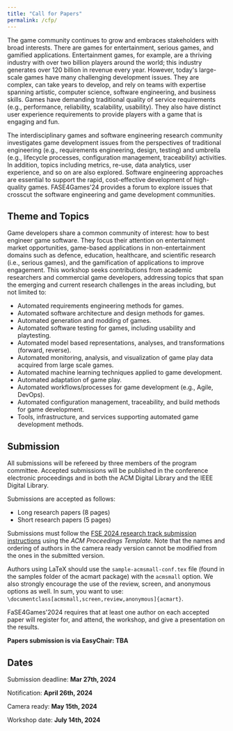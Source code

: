 ```yaml
---
title: "Call for Papers"
permalink: /cfp/
---
```


The game community continues to grow and embraces stakeholders with broad interests. There are games for entertainment, serious games, and gamified applications. Entertainment games, for example, are a thriving industry with over two billion players around the world; this industry generates over 120 billion in revenue every year. However, today's large-scale games have many challenging development issues. They are complex, can take years to develop, and rely on teams with expertise spanning artistic, computer science, software engineering, and business skills. Games have demanding traditional quality of service requirements (e.g., performance, reliability, scalability, usability). They also have distinct user experience requirements to provide players with a game that is engaging and fun.

The interdisciplinary games and software engineering research community investigates game development issues from the perspectives of traditional engineering (e.g., requirements engineering, design, testing) and umbrella (e.g., lifecycle processes, configuration management, traceability) activities. In addition, topics including metrics, re-use, data analytics, user experience, and so on are also explored. Software engineering approaches are essential to support the rapid, cost-effective development of high-quality games. FASE4Games'24 provides a forum to explore issues that crosscut the software engineering and game development communities. 

## Theme and Topics

Game developers share a common community of interest: how to best engineer game software. They focus their attention on entertainment market opportunities, game-based applications in non-entertainment domains such as defence, education, healthcare, and scientific research (i.e., serious games), and the gamification of applications to improve engagement. This workshop seeks contributions from academic researchers and commercial game developers, addressing topics that span the emerging and current research challenges in the areas including, but not limited to:

* Automated requirements engineering methods for games.
* Automated software architecture and design methods for games.
* Automated generation and modding of games.
* Automated software testing for games, including usability and playtesting.
* Automated model based representations, analyses, and transformations (forward, reverse).
* Automated monitoring, analysis, and visualization of game play data acquired from large scale games.
* Automated machine learning techniques applied to game development.
* Automated adaptation of game play.
* Automated workflows/processes for game development (e.g., Agile, DevOps).
* Automated configuration management, traceability, and build methods for game development.
* Tools, infrastructure, and services supporting automated game development methods.

## Submission

All submissions will be refereed by three members of the program committee. Accepted submissions will be published in the conference electronic proceedings and in both the ACM Digital Library and the IEEE Digital Library.

Submissions are accepted as follows:
* Long research papers (8 pages)
* Short research papers (5 pages)

Submissions must follow the  [FSE 2024 research track submission instructions](https://2024.esec-fse.org/track/fse-2024-research-papers#how-to-submit) using the *ACM Proceedings Template*. Note that the names and ordering of authors in the camera ready version cannot be modified from the ones in the submitted version.

<!-- At the time of submission, each paper should have no more than 18 pages for all text and figures, plus 4 pages for references, using the following templates: Latex or Word (Mac) or Word (Windows).  -->

Authors using LaTeX should use the `sample-acmsmall-conf.tex` file (found in the samples folder of the acmart package) with the `acmsmall` option. We also strongly encourage the use of the review, screen, and anonymous options as well. In sum, you want to use: `\documentclass[acmsmall,screen,review,anonymous]{acmart}`. 

<!-- Papers may be submitted using numeric citations, but final versions of accepted papers must use the author-year format for citations. It is a single-column page layout. Submissions that do not comply with the above instructions will be desk rejected without review.  -->

FaSE4Games'2024 requires that at least one author on each accepted paper will register for, and attend, the workshop, and give a presentation on the results.

**Papers submission is via EasyChair: TBA**
 <!-- [https://easychair.org/my/conference?conf=ase4games2022.](https://easychair.org/my/conference?conf=ase4games2022)** -->

## Dates

Submission deadline: **Mar 27th, 2024**

Notification: **April 26th, 2024**

Camera ready: **May 15th, 2024**

Workshop date: **July 14th, 2024**

<!-- Workshop papers submission (suggested period) Feb 8th - Mar 29th, 2024
    Workshop papers notification April 26th, 2024
    Workshop papers camera-ready (hard) May 17th, 2024 -->
